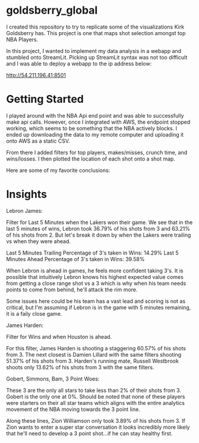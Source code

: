 # goldsberry_global

I created this repository to try to replicate some of the visualizations Kirk Goldsberry has. This project is one that maps shot selection amongst top NBA Players.

In this project, I wanted to implement my data analysis in a webapp and stumbled onto StreamLit. Picking up StreamLit syntax was not too difficult and I was able to deploy a webapp to the ip address below:

http://54.211.196.41:8501

# Getting Started

I played around with the NBA Api end point and was able to successfully make api calls. However, once I integrated with AWS, the endpoint stopped working, which seems to be something that the NBA actively blocks. I ended up downloading the data to my remote computer and uploading it onto AWS as a static CSV.

From there I added filters for top players, makes/misses, crunch time, and wins/losses. I then plotted the location of each shot onto a shot map.

Here are some of my favorite conclusions:

# Insights
Lebron James:

Filter for Last 5 Minutes when the Lakers won their game.
We see that in the last 5 minutes of wins, Lebron took 36.79% of his shots from 3 and 63.21% of his shots from 2. But let's break it down by when the Lakers were trailing vs when they were ahead.

Last 5 Minutes Trailing Percentage of 3's taken in Wins: 14.29%
Last 5 Minutes Ahead Percentage of 3's taken in Wins: 39.58%

When Lebron is ahead in games, he feels more confident taking 3's. It is possible that intuitively Lebron knows his highest expected value comes from getting a close range shot vs a 3 which is why when his team needs points to come from behind, he'll attack the rim more. 

Some issues here could be his team has a vast lead and scoring is not as critical, but I'm assuming if Lebron is in the game with 5 minutes remaining, it is a faily close game.

James Harden: 

Filter for Wins and when Houston is ahead. 

For this filter, James Harden is shooting a staggering 60.57% of his shots from 3. The next closest is Damien Lillard with the same filters shooting 51.37% of his shots from 3. Harden's running mate, Russell Westbrook shoots only 13.62% of his shots from 3 with the same filters.

Gobert, Simmons, Bam, 3 Point Woes:

These 3 are the only all stars to take less than 2% of their shots from 3. Gobert is the only one at 0%. Should be noted that none of these players were starters on their all star teams which aligns with the entire analytics movement of the NBA moving towards the 3 point line. 

Along these lines, Zion Williamson only took 3.89% of his shots from 3. If Zion wants to enter a super star conversation it looks incredibly more likely that he'll need to develop a 3 point shot...if he can stay healthy first.
